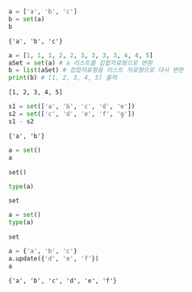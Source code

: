 

```python
a = ['a', 'b', 'c']
b = set(a)
b
```




    {'a', 'b', 'c'}




```python
a = [1, 1, 1, 2, 2, 3, 3, 3, 3, 4, 4, 5]
aSet = set(a) # a 리스트를 집합자료형으로 변환
b = list(aSet) # 집합자료형을 리스트 자료형으로 다시 변환
print(b) # [1, 2, 3, 4, 5] 출력
```

    [1, 2, 3, 4, 5]



```python
s1 = set(['a', 'b', 'c', 'd', 'e'])
s2 = set(['c', 'd', 'e', 'f', 'g'])
s1 - s2
```




    {'a', 'b'}




```python
a = set()
a
```




    set()




```python
type(a)
```




    set




```python
a = set()
type(a)
```




    set




```python
a = {'a', 'b', 'c'}
a.update({'d', 'e', 'f'})
a
```




    {'a', 'b', 'c', 'd', 'e', 'f'}


